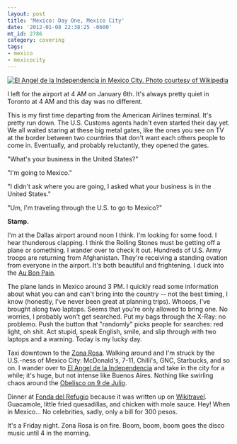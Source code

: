 ```yaml
---
layout: post
title: 'Mexico: Day One, Mexico City'
date: '2012-01-08 22:38:25 -0600'
mt_id: 2786
category: covering
tags:
- mexico
- mexicocity
---
```


<a href="https://en.wikipedia.org/wiki/El_%C3%81ngel" title="El Angel de la Independencia in Mexico City. Photo courtesy of Wikipedia"><img src="http://src.sencha.io/https://upload.wikimedia.org/wikipedia/commons/8/8b/Angel_de_la_Independencia_Mexico_City.jpg" alt="El Angel de la Independencia in Mexico City. Photo courtesy of Wikipedia" /></a>

I left for the airport at 4 AM on January 6th. It's always pretty quiet in Toronto at 4 AM and this day was no different.

This is my first time departing from the American Airlines terminal. It's pretty run down. The U.S. Customs agents hadn't even started their day yet. We all waited staring at these big metal gates, like the ones you see on TV at the border between two countries that don't want each others people to come in. Eventually, and probably reluctantly, they opened the gates.

"What's your business in the United States?"

"I'm going to Mexico."

"I didn't ask where you are going, I asked what your business is in the United States."

"Um, I'm traveling through the U.S. to go to Mexico?"

**Stamp.**

I'm at the Dallas airport around noon I think. I'm looking for some food. I hear thunderous clapping. I think the Rolling Stones must be getting off a plane or something. I wander over to check it out. Hundreds of U.S. Army troops are returning from Afghanistan. They're receiving a standing ovation from everyone in the airport. It's both beautiful and frightening. I duck into the [Au Bon Pain](http://www.aubonpain.com/).

The plane lands in Mexico around 3 PM. I quickly read some information about what you can and can't bring into the country -- not the best timing, I know (honestly, I've never been great at planning trips). Whoops, I've brought along two laptops. Seems that you're only allowed to bring one. No worries, I probably won't get searched. Put my bags through the X-Ray: no problemo. Push the button that "randomly" picks people for searches: red light, oh shit. Act stupid, speak English, smile, and slip through with two laptops and a warning. Today is my lucky day.

Taxi downtown to the [Zona Rosa](https://en.wikipedia.org/wiki/Zona_Rosa). Walking around and I'm struck by the U.S.-ness of Mexico City: McDonald's, 7-11, Chilli's, GNC, Starbucks, and so on. I wander over to [El Angel de la Independencia](https://en.wikipedia.org/wiki/El_%C3%81ngel) and take in the city for a while; it's huge, but not intense like Buenos Aires. Nothing like swirling chaos around the [Obelisco on 9 de Julio](https://en.wikipedia.org/wiki/Obelisk_of_Buenos_Aires).

Dinner at [Fonda del Refugio](http://travel.nytimes.com/travel/guides/north-america/mexico/mexico-city/39873/fonda-el-refugio/restaurant-detail.html) because it was written up on [Wikitravel](http://wikitravel.org/en/Zona_Rosa). Guacamole, little fried quesadillas, and chicken with mole sauce. Hey! When in Mexico... No celebrities, sadly, only a bill for 300 pesos.

It's a Friday night. Zona Rosa is on fire. Boom, boom, boom goes the disco music until 4 in the morning.
